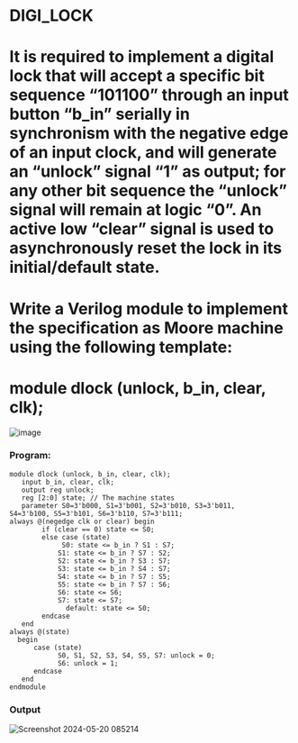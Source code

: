 # DIGI_LOCK
# It is required to implement a digital lock that will accept a specific bit sequence  “101100” through an input button “b_in” serially in synchronism with the negative edge of an input clock, and will generate an “unlock” signal “1” as output; for any other bit sequence the “unlock” signal will remain at logic “0”.  An active low “clear” signal is used to asynchronously reset the lock in its initial/default state.

# Write a Verilog module to implement the specification as Moore machine using the following template:
#    module dlock (unlock, b_in, clear, clk);
![image](https://github.com/RESMIRNAIR/DIGI_LOCK/assets/154305926/61af2bd3-8217-461d-bbce-df66969fe413)
### Program:
~~~
module dlock (unlock, b_in, clear, clk);
   input b_in, clear, clk;
   output reg unlock;
   reg [2:0] state; // The machine states 
   parameter S0=3'b000, S1=3'b001, S2=3'b010, S3=3'b011,     S4=3'b100, S5=3'b101, S6=3'b110, S7=3'b111; 
always @(negedge clk or clear) begin
        if (clear == 0) state <= S0;
        else case (state)
             S0: state <= b_in ? S1 : S7;
 	        S1: state <= b_in ? S7 : S2;
	        S2: state <= b_in ? S3 : S7;
 	        S3: state <= b_in ? S4 : S7;
	        S4: state <= b_in ? S7 : S5;
	        S5: state <= b_in ? S7 : S6;
	        S6: state <= S6;
	        S7: state <= S7;
              default: state <= S0;
        endcase
   end
always @(state) 
  begin  
      case (state)
            S0, S1, S2, S3, S4, S5, S7: unlock = 0;
            S6: unlock = 1;
      endcase
   end
endmodule
~~~
### Output
![Screenshot 2024-05-20 085214](https://github.com/Shaiksushma123/DIGI_LOCK/assets/159005642/4c667817-fe44-4577-bd79-75b4dd8f36b3)
